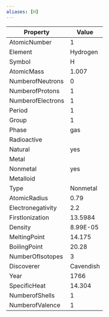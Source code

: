 ```yaml
---
aliases: [H]
---
```


| Property          | Value     |
| ----------------- | --------- |
| AtomicNumber      | 1         |
| Element           | Hydrogen  |
| Symbol            | H         |
| AtomicMass        | 1.007     |
| NumberofNeutrons  | 0         |
| NumberofProtons   | 1         |
| NumberofElectrons | 1         |
| Period            | 1         |
| Group             | 1         |
| Phase             | gas       |
| Radioactive       |           |
| Natural           | yes       |
| Metal             |           |
| Nonmetal          | yes       |
| Metalloid         |           |
| Type              | Nonmetal  |
| AtomicRadius      | 0.79      |
| Electronegativity | 2.2       |
| FirstIonization   | 13.5984   |
| Density           | 8.99E-05  |
| MeltingPoint      | 14.175    |
| BoilingPoint      | 20.28     |
| NumberOfIsotopes  | 3         |
| Discoverer        | Cavendish |
| Year              | 1766      |
| SpecificHeat      | 14.304    |
| NumberofShells    | 1         |
| NumberofValence   | 1         |
